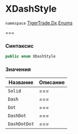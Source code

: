 # XDashStyle

`namespace` [TigerTrade.Dx](../).[Enums](./)

\===

### Синтаксис

```csharp
public enum XDashStyle
```

### Значения

| Название     | Описание |
| ------------ | -------- |
| `Solid`      | _===_    |
| `Dash`       | _===_    |
| `Dot`        | _===_    |
| `DashDot`    | _===_    |
| `DashDotDot` | _===_    |
